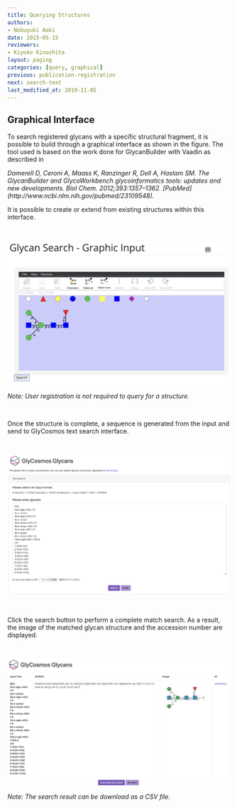 ```yaml
---
title: Querying Structures
authors:
- Nobuyuki Aoki
date: 2015-05-15
reviewers:
- Kiyoko Kinoshita
layout: paging
categories: [query, graphical]
previous: publication-registration
next: search-text
last_modified_at: 2019-11-05
---
```


Graphical Interface
------------

To search registered glycans with a specific structural fragment, it is possible to build through a graphical interface as shown in the figure.  The tool used is based on the work done for GlycanBuilder with Vaadin as described in

<cite>
 Damerell D, Ceroni A, Maass K, Ranzinger R, Dell A, Haslam SM. The GlycanBuilder and GlycoWorkbench glycoinformatics tools: updates and new developments. Biol Chem. 2012;393:1357–1362. [PubMed](http://www.ncbi.nlm.nih.gov/pubmed/23109548).
</cite>

It is possible to create or extend from existing structures within this interface.

<br>

![Glytoucan Graphical Interface](/images/manual/search-graphical.v2.png)

_Note: User registration is not required to query for a structure._

<br>

Once the structure is complete, a sequence is generated from the input  and send to GlyCosmos text search interface.

<br>

![Glycosmos Text Search Interface](/images/manual/search-graphical-text.png)

<br>

Click the search button to perform a complete match search. As a result, the image of the matched glycan structure and the accession number are displayed.

<br>

![Glytoucan Graphical Interface Results](/images/manual/search-result.v2.png)

_Note: The search result can be download as a CSV file._

<br>

<div id='discourse-comments'></div>

<script type="text/javascript">
  DiscourseEmbed = { discourseUrl: 'http://test.discourse.glytoucan.org/',
                     discourseEmbedUrl: 'http://code.glytoucan.org/manual/search-graphical/' };

  (function() {
    var d = document.createElement('script'); d.type = 'text/javascript'; d.async = true;
    d.src = DiscourseEmbed.discourseUrl + 'javascripts/embed.js';
    (document.getElementsByTagName('head')[0] || document.getElementsByTagName('body')[0]).appendChild(d);
  })();
</script>

<br>

<br>
